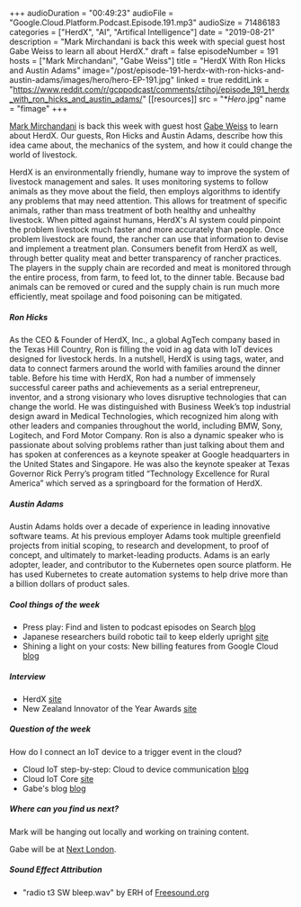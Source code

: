 +++
audioDuration = "00:49:23"
audioFile = "Google.Cloud.Platform.Podcast.Episode.191.mp3"
audioSize = 71486183
categories = ["HerdX", "AI", "Artifical Intelligence"]
date = "2019-08-21"
description = "Mark Mirchandani is back this week with special guest host Gabe Weiss to learn all about HerdX."
draft = false
episodeNumber = 191
hosts = ["Mark Mirchandani", "Gabe Weiss"]
title = "HerdX With Ron Hicks and Austin Adams"
image="/post/episode-191-herdx-with-ron-hicks-and-austin-adams/images/hero/hero-EP-191.jpg"
linked = true
redditLink = "https://www.reddit.com/r/gcppodcast/comments/ctihoj/episode_191_herdx_with_ron_hicks_and_austin_adams/"
[[resources]]
  src = "**Hero*.jpg"
  name = "fimage"
+++

[Mark Mirchandani](https://twitter.com/markmirch) is back this week with guest host [Gabe Weiss](https://twitter.com/gabeweiss_) to learn about HerdX. Our guests, Ron Hicks and Austin Adams, describe how this idea came about, the mechanics of the system, and how it could change the world of livestock.

HerdX is an environmentally friendly, humane way to improve the system of livestock management and sales. It uses monitoring systems to follow animals as they move about the field, then employs algorithms to identify any problems that may need attention. This allows for treatment of specific animals, rather than mass treatment of both healthy and unhealthy livestock. When pitted against humans, HerdX's AI system could pinpoint the problem livestock much faster and more accurately than people. Once problem livestock are found, the rancher can use that information to devise and implement a treatment plan. Consumers benefit from HerdX as well, through better quality meat and better transparency of rancher practices. The players in the supply chain are recorded and meat is monitored through the entire process, from farm, to feed lot, to the dinner table. Because bad animals can be removed or cured and the supply chain is run much more efficiently, meat spoilage and food poisoning can be mitigated. 

<!--more-->

##### Ron Hicks

As the CEO & Founder of HerdX, Inc., a global AgTech company based in the Texas Hill Country, Ron is filling the void in ag data with IoT devices designed for livestock herds. In a nutshell, HerdX is using tags, water, and data to connect farmers around the world with families around the dinner table. Before his time with HerdX, Ron had a number of immensely successful career paths and achievements as a serial entrepreneur, inventor, and a strong visionary who loves disruptive technologies that can change the world. He was distinguished with Business Week’s top industrial design award in Medical Technologies, which recognized him along with other leaders and companies throughout the world, including BMW, Sony, Logitech, and Ford Motor Company. Ron is also a dynamic speaker who is passionate about solving problems rather than just talking about them and has spoken at conferences as a keynote speaker at Google headquarters in the United States and Singapore. He was also the keynote speaker at Texas Governor Rick Perry’s program titled “Technology Excellence for Rural America” which served as a springboard for the formation of HerdX.

##### Austin Adams

Austin Adams holds over a decade of experience in leading innovative software teams. At his previous employer Adams took multiple greenfield projects from initial scoping, to research and development, to proof of concept, and ultimately to market-leading products. Adams is an early adopter, leader, and contributor to the Kubernetes open source platform. He has used Kubernetes to create automation systems to help drive more than a billion dollars of product sales.

##### Cool things of the week

* Press play: Find and listen to podcast episodes on Search [blog](https://blog.google/products/search/press-play-find-and-listen-podcast-episodes-search/)
* Japanese researchers build robotic tail to keep elderly upright [site](https://www.reuters.com/article/us-japan-robotic-tail/japanese-researchers-build-robotic-tail-to-keep-elderly-upright-idUSKCN1V411X)
* Shining a light on your costs: New billing features from Google Cloud [blog](https://cloud.google.com/blog/topics/pricing/shining-a-light-on-your-costs-new-billing-features-from-google-cloud)

##### Interview

* HerdX [site](https://herdx.com/)
* New Zealand Innovator of the Year Awards [site](https://nzawards.org.nz/awards/new-zealand-innovator-year/)

##### Question of the week

How do I connect an IoT device to a trigger event in the cloud?

* Cloud IoT step-by-step: Cloud to device communication [blog](https://medium.com/GabeWeiss/cloud-iot-step-by-step-cloud-to-device-communication-655a92d548ca)
* Cloud IoT Core [site](https://cloud.google.com/iot-core/)
* Gabe's blog [blog](https://medium.com/@GabeWeiss)

##### Where can you find us next?

Mark will be hanging out locally and working on training content.

Gabe will be at [Next London](https://cloud.withgoogle.com/next/uk).


##### Sound Effect Attribution

* "radio t3 SW bleep.wav" by ERH of [Freesound.org](https://freesound.org)